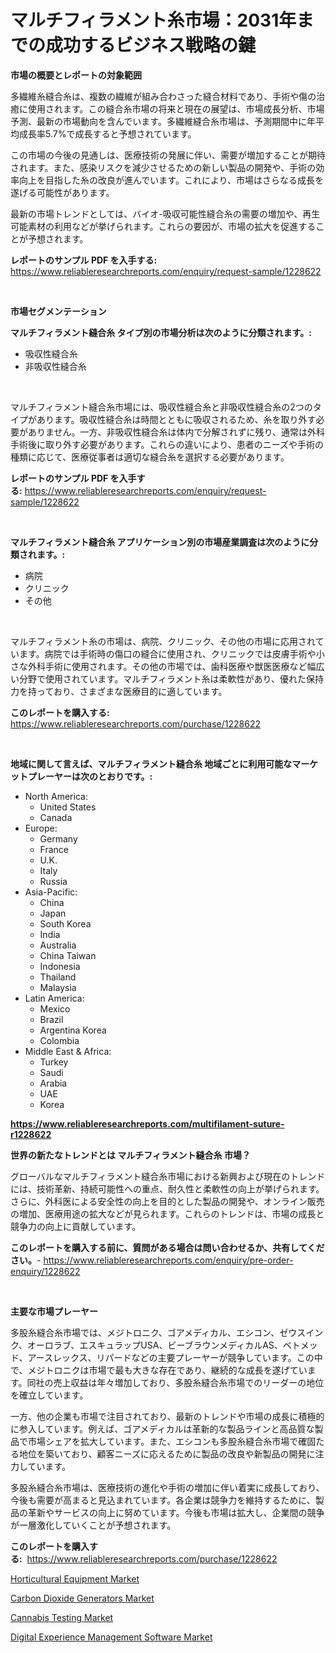 <p><h1>マルチフィラメント糸市場：2031年までの成功するビジネス戦略の鍵</h1></p><p><strong>市場の概要とレポートの対象範囲</strong></p>
<p><p>多繊維糸縫合糸は、複数の繊維が組み合わさった縫合材料であり、手術や傷の治癒に使用されます。この縫合糸市場の将来と現在の展望は、市場成長分析、市場予測、最新の市場動向を含んでいます。多繊維縫合糸市場は、予測期間中に年平均成長率5.7%で成長すると予想されています。 </p><p>この市場の今後の見通しは、医療技術の発展に伴い、需要が増加することが期待されます。また、感染リスクを減少させるための新しい製品の開発や、手術の効率向上を目指した糸の改良が進んでいます。これにより、市場はさらなる成長を遂げる可能性があります。</p><p>最新の市場トレンドとしては、バイオ-吸収可能性縫合糸の需要の増加や、再生可能素材の利用などが挙げられます。これらの要因が、市場の拡大を促進することが予想されます。</p></p>
<p><strong>レポートのサンプル PDF を入手する:</strong> <a href="https://www.reliableresearchreports.com/enquiry/request-sample/1228622">https://www.reliableresearchreports.com/enquiry/request-sample/1228622</a></p>
<p>&nbsp;</p>
<p><strong>市場セグメンテーション</strong></p>
<p><strong>マルチフィラメント縫合糸 タイプ別の市場分析は次のように分類されます。:</strong></p>
<p><ul><li>吸収性縫合糸</li><li>非吸収性縫合糸</li></ul></p>
<p>&nbsp;</p>
<p><p>マルチフィラメント縫合糸市場には、吸収性縫合糸と非吸収性縫合糸の2つのタイプがあります。吸収性縫合糸は時間とともに吸収されるため、糸を取り外す必要がありません。一方、非吸収性縫合糸は体内で分解されずに残り、通常は外科手術後に取り外す必要があります。これらの違いにより、患者のニーズや手術の種類に応じて、医療従事者は適切な縫合糸を選択する必要があります。</p></p>
<p><strong>レポートのサンプル PDF を入手する:</strong>&nbsp;<a href="https://www.reliableresearchreports.com/enquiry/request-sample/1228622">https://www.reliableresearchreports.com/enquiry/request-sample/1228622</a></p>
<p>&nbsp;</p>
<p><strong> マルチフィラメント縫合糸 アプリケーション別の市場産業調査は次のように分類されます。:</strong></p>
<p><ul><li>病院</li><li>クリニック</li><li>その他</li></ul></p>
<p>&nbsp;</p>
<p><p>マルチフィラメント糸の市場は、病院、クリニック、その他の市場に応用されています。病院では手術時の傷口の縫合に使用され、クリニックでは皮膚手術や小さな外科手術に使用されます。その他の市場では、歯科医療や獣医医療など幅広い分野で使用されています。マルチフィラメント糸は柔軟性があり、優れた保持力を持っており、さまざまな医療目的に適しています。</p></p>
<p><strong>このレポートを購入する:</strong>&nbsp; <a href="https://www.reliableresearchreports.com/purchase/1228622">https://www.reliableresearchreports.com/purchase/1228622</a></p>
<p>&nbsp;</p>
<p><strong>地域に関して言えば、マルチフィラメント縫合糸 地域ごとに利用可能なマーケットプレーヤーは次のとおりです。:</strong></p>
<p><ul>
    <li>
        North America:
        <ul>
            <li>United States</li>
            <li>Canada</li>
        </ul>
    </li>
    <li>
        Europe:
        <ul>
            <li>Germany</li>
            <li>France</li>
            <li>U.K.</li>
            <li>Italy</li>
            <li>Russia</li>
        </ul>
    </li>
    <li>
        Asia-Pacific:
        <ul>
            <li>China</li>
            <li>Japan</li>
            <li>South Korea</li>
            <li>India</li>
            <li>Australia</li>
            <li>China Taiwan</li>
            <li>Indonesia</li>
            <li>Thailand</li>
            <li>Malaysia</li>
        </ul>
    </li>
    <li>
        Latin America:
        <ul>
            <li>Mexico</li>
            <li>Brazil</li>
            <li>Argentina Korea</li>
            <li>Colombia</li>
        </ul>
    </li>
    <li>
        Middle East & Africa:
        <ul>
            <li>Turkey</li>
            <li>Saudi</li>
            <li>Arabia</li>
            <li>UAE</li>
            <li>Korea</li>
        </ul>
    </li>
    </ul></p>
<p><strong><a href="https://www.reliableresearchreports.com/multifilament-suture-r1228622">https://www.reliableresearchreports.com/multifilament-suture-r1228622</a></strong>&nbsp;</p>
<p><strong>世界の新たなトレンドとは マルチフィラメント縫合糸 市場？</strong></p>
<p><p>グローバルなマルチフィラメント縫合糸市場における新興および現在のトレンドには、技術革新、持続可能性への重点、耐久性と柔軟性の向上が挙げられます。さらに、外科医による安全性の向上を目的とした製品の開発や、オンライン販売の増加、医療用途の拡大などが見られます。これらのトレンドは、市場の成長と競争力の向上に貢献しています。</p></p>
<p><strong>このレポートを購入する前に、質問がある場合は問い合わせるか、共有してください。</strong>- <a href="https://www.reliableresearchreports.com/enquiry/pre-order-enquiry/1228622">https://www.reliableresearchreports.com/enquiry/pre-order-enquiry/1228622</a></p>
<p>&nbsp;</p>
<p><strong>主要な市場プレーヤー</strong></p>
<p><p>多股糸縫合糸市場では、メジトロニク、ゴアメディカル、エシコン、ゼウスインク、オーロラブ、エスキュラップUSA、ビーブラウンメディカルAS、ベトメッド、アースレックス、リパードなどの主要プレーヤーが競争しています。この中で、メジトロニクは市場で最も大きな存在であり、継続的な成長を遂げています。同社の売上収益は年々増加しており、多股糸縫合糸市場でのリーダーの地位を確立しています。</p><p>一方、他の企業も市場で注目されており、最新のトレンドや市場の成長に積極的に参入しています。例えば、ゴアメディカルは革新的な製品ラインと高品質な製品で市場シェアを拡大しています。また、エシコンも多股糸縫合糸市場で確固たる地位を築いており、顧客ニーズに応えるために製品の改良や新製品の開発に注力しています。</p><p>多股糸縫合糸市場は、医療技術の進化や手術の増加に伴い着実に成長しており、今後も需要が高まると見込まれています。各企業は競争力を維持するために、製品の革新やサービスの向上に努めています。今後も市場は拡大し、企業間の競争が一層激化していくことが予想されます。</p></p>
<p><strong>このレポートを購入する:</strong>&nbsp;&nbsp;<a href="https://www.reliableresearchreports.com/purchase/1228622">https://www.reliableresearchreports.com/purchase/1228622</a></p>
<p><p><a href="https://github.com/biheemgalvinlouises6hokrh3h/Market-Research-Report-List-2/blob/main/horticultural-equipment-market.md">Horticultural Equipment Market</a></p><p><a href="https://github.com/guneycigdem35/Market-Research-Report-List-2/blob/main/carbon-dioxide-generators-market.md">Carbon Dioxide Generators Market</a></p><p><a href="https://www.linkedin.com/pulse/cannabis-testing-market-size-reveals-best-marketing-channels-ts0vf?trackingId=eIqsI4YwLqJXy%2BnRY%2BzNLQ%3D%3D">Cannabis Testing Market</a></p><p><a href="https://www.linkedin.com/pulse/digital-experience-management-software-market-size-trends-rhmdf?trackingId=V3JYzkz%2FggeItH2X%2F5Twdw%3D%3D">Digital Experience Management Software Market</a></p></p>